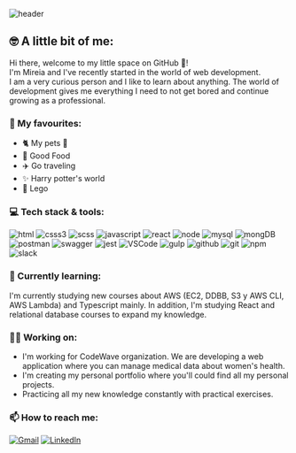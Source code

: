 ![header](/mireiashort.gif)

## 🤓 A little bit of me:
Hi there, welcome to my little space on GitHub 🚀!  
I'm Mireia and I've recently started in the world of web development.  
I am a very curious person and I like to learn about anything. The world of development gives me everything I need to not get bored and continue growing as a professional.

### 🧡 My favourites:
- 🐈 My pets 🦮
- 🍔 Good Food
- ✈️ Go traveling
- ✨ Harry potter's world
- 🎲 Lego

### 💻 Tech stack & tools:

![html](https://img.shields.io/badge/-HTML5-E34F26?style=flat-square&logo=HTML5&logoColor=white)
![csss3](https://img.shields.io/badge/-CSS3-1572B6?style=flat-square&logo=CSS3&logoColor=white)
![scss](https://img.shields.io/badge/-Sass-%23CC6699?style=flat-square&logo=Sass&logoColor=white)
![javascript](https://img.shields.io/badge/JavaScript-yellow?style=flat-square&logo=JavaScript&logoColor=white)
![react](https://img.shields.io/badge/-React.js-23A9F2?style=flat-square&logo=React&logoColor=white)
![node](https://img.shields.io/badge/-Node.js-%2390c53f?style=flat-square&logo=Node.js&logoColor=white)
![mysql](https://img.shields.io/badge/-MySQL-F29111?style=flat-square&logo=MySQL&logoColor=white)
![mongDB](https://img.shields.io/badge/-MongoDB-%2347A248?style=flat-square&logo=mongodb&logoColor=white)
![postman](https://img.shields.io/badge/-Postman-%23FF6C37?style=flat-square&logo=postman&logoColor=white)
![swagger](https://img.shields.io/badge/Swagger-%85EA2D?style=flat-square&logo=Swagger&logoColor=white)
![jest](https://img.shields.io/badge/Jest-%C21325?style=flat-square&logo=jest&logoColor=white)
![VSCode](https://img.shields.io/badge/-Visual%20Studio%20Code-23A9F2?style=flat-square&logo=Visual%20Studio%20Code&logoColor=white)
![gulp](https://img.shields.io/badge/-Gulp-%23CF4647?style=flat-square&logo=gulp&logoColor=white)
![github](https://img.shields.io/badge/-Github-181717?style=flat-square&logo=GitHub&logoColor=white)
![git](https://img.shields.io/badge/-Git-F44D27?style=flat-square&logo=Git&logoColor=white)
![npm](https://img.shields.io/badge/-NPM-CB3837?style=flat-square&logo=NPM&logoColor=white)
![slack](https://img.shields.io/badge/-Slack-E01563?style=flat-square&logo=Slack&logoColor=white)

### 🌱 Currently learning:
I'm currently studying new courses about AWS (EC2, DDBB, S3 y AWS CLI, AWS Lambda) and Typescript mainly. In addition, I'm studying React and relational database courses to expand my knowledge.

### 💪🏻 Working on:
- I'm working for CodeWave organization. We are developing a web application where you can manage medical data about women's health.
- I'm creating my personal portfolio where you'll could find all my personal projects.
- Practicing all my new knowledge constantly with practical exercises.

### 📫 How to reach me:
[![Gmail](https://img.shields.io/badge/-Gmail-c14438?style=flat&logo=Gmail&logoColor=white)](mailto:mireia.martin.carmona@gmail.com)
[![LinkedIn](https://img.shields.io/badge/LinkedIn-%230077B5.svg?logo=linkedin&logoColor=white)](https://linkedin.com/in/mireiamartincarmona) 

